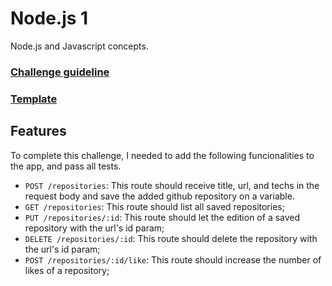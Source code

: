 # Node.js 1
Node.js and Javascript concepts.

### [Challenge guideline](https://github.com/Rocketseat/bootcamp-gostack-desafios/tree/master/desafio-conceitos-nodejs)
### [Template](https://github.com/Rocketseat/gostack-template-conceitos-nodejs)

## Features

To complete this challenge, I needed to add the following funcionalities to the app, and pass all tests.

* ``POST /repositories``: This route should receive title, url, and techs in the request body and save the added github repository on a variable.
* ``GET /repositories``: This route should list all saved repositories;
* ``PUT /repositories/:id``: This route should let the edition of a saved repository with the url's id param;
* ``DELETE /repositories/:id``: This route should delete the repository with the url's id param;
* ``POST /repositories/:id/like``: This route should increase the number of likes of a repository;
